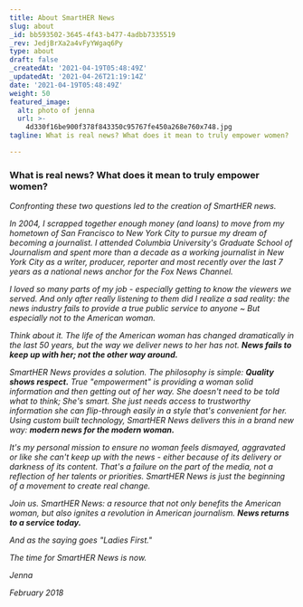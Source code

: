 ```yaml
---
title: About SmartHER News
slug: about
_id: bb593502-3645-4f43-b477-4adbb7335519
_rev: JedjBrXa2a4vFyYWgaq6Py
type: about
draft: false
_createdAt: '2021-04-19T05:48:49Z'
_updatedAt: '2021-04-26T21:19:14Z'
date: '2021-04-19T05:48:49Z'
weight: 50
featured_image:
  alt: photo of jenna
  url: >-
    4d330f16be900f378f843350c95767fe450a268e760x748.jpg
tagline: What is real news? What does it mean to truly empower women?

---
```

### What is real news? What does it mean to truly empower women?

_Confronting these two questions led to the creation of SmartHER news._

_In 2004, I scrapped together enough money (and loans) to move from my hometown of San Francisco to New York City to pursue my dream of becoming a journalist. I attended Columbia University's Graduate School of Journalism and spent more than a decade as a working journalist in New York City as a writer, producer, reporter and most recently over the last 7 years as a national news anchor for the Fox News Channel._

_I loved so many parts of my job - especially getting to know the viewers we served. And only after really listening to them did I realize a sad reality: the news industry fails to provide a true public service to anyone ~ But especially not to the American woman._

_Think about it. The life of the American woman has changed dramatically in the last 50 years, but the way we deliver news to her has not. **News fails to keep up with her; not the other way around.**_

_SmartHER News provides a solution. The philosophy is simple: **Quality shows respect.** True "empowerment" is providing a woman solid information and then getting out of her way. She doesn't need to be told what to think; She's smart. She just needs access to trustworthy information she can flip-through easily in a style that's convenient for her. Using custom built technology, SmartHER News delivers this in a brand new way: **modern news for the modern woman.**_

_It's my personal mission to ensure no woman feels dismayed, aggravated or like she can't keep up with the news - either because of its delivery or darkness of its content. That's a failure on the part of the media, not a reflection of her talents or priorities. SmartHER News is just the beginning of a movement to create real change._

_Join us. SmartHER News: a resource that not only benefits the American woman, but also ignites a revolution in American journalism. **News returns to a service today.**_

_And as the saying goes "Ladies First."_

_The time for SmartHER News is now._

_Jenna_

_February 2018_